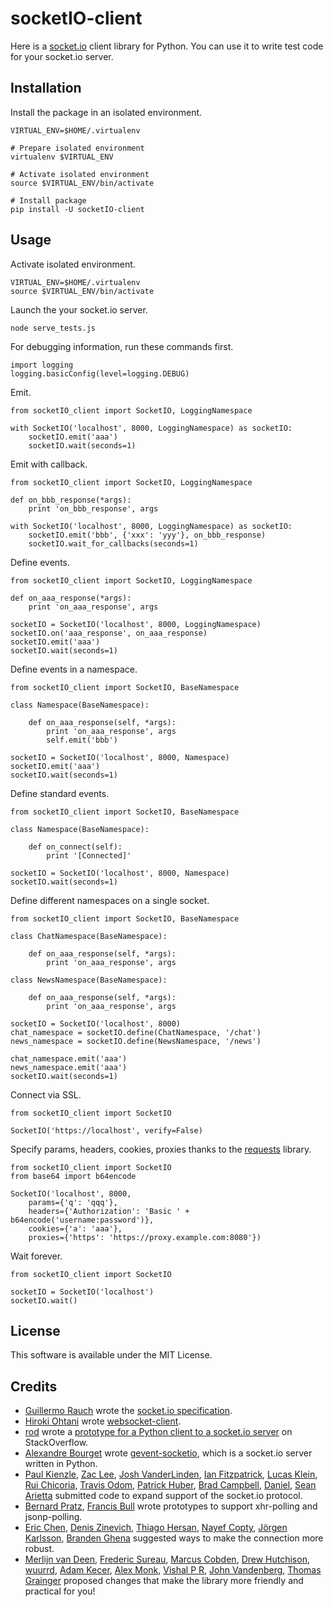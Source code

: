 socketIO-client
===============
Here is a [socket.io](http://socket.io) client library for Python.  You can use it to write test code for your socket.io server.


Installation
------------
Install the package in an isolated environment.

    VIRTUAL_ENV=$HOME/.virtualenv

    # Prepare isolated environment
    virtualenv $VIRTUAL_ENV

    # Activate isolated environment
    source $VIRTUAL_ENV/bin/activate

    # Install package
    pip install -U socketIO-client


Usage
-----
Activate isolated environment.

    VIRTUAL_ENV=$HOME/.virtualenv
    source $VIRTUAL_ENV/bin/activate

Launch the your socket.io server.

    node serve_tests.js

For debugging information, run these commands first.

    import logging
    logging.basicConfig(level=logging.DEBUG)

Emit.

    from socketIO_client import SocketIO, LoggingNamespace

    with SocketIO('localhost', 8000, LoggingNamespace) as socketIO:
        socketIO.emit('aaa')
        socketIO.wait(seconds=1)

Emit with callback.

    from socketIO_client import SocketIO, LoggingNamespace

    def on_bbb_response(*args):
        print 'on_bbb_response', args

    with SocketIO('localhost', 8000, LoggingNamespace) as socketIO:
        socketIO.emit('bbb', {'xxx': 'yyy'}, on_bbb_response)
        socketIO.wait_for_callbacks(seconds=1)

Define events.

    from socketIO_client import SocketIO, LoggingNamespace

    def on_aaa_response(*args):
        print 'on_aaa_response', args

    socketIO = SocketIO('localhost', 8000, LoggingNamespace)
    socketIO.on('aaa_response', on_aaa_response)
    socketIO.emit('aaa')
    socketIO.wait(seconds=1)

Define events in a namespace.

    from socketIO_client import SocketIO, BaseNamespace

    class Namespace(BaseNamespace):

        def on_aaa_response(self, *args):
            print 'on_aaa_response', args
            self.emit('bbb')

    socketIO = SocketIO('localhost', 8000, Namespace)
    socketIO.emit('aaa')
    socketIO.wait(seconds=1)

Define standard events.

    from socketIO_client import SocketIO, BaseNamespace

    class Namespace(BaseNamespace):

        def on_connect(self):
            print '[Connected]'

    socketIO = SocketIO('localhost', 8000, Namespace)
    socketIO.wait(seconds=1)

Define different namespaces on a single socket.

    from socketIO_client import SocketIO, BaseNamespace

    class ChatNamespace(BaseNamespace):

        def on_aaa_response(self, *args):
            print 'on_aaa_response', args

    class NewsNamespace(BaseNamespace):

        def on_aaa_response(self, *args):
            print 'on_aaa_response', args

    socketIO = SocketIO('localhost', 8000)
    chat_namespace = socketIO.define(ChatNamespace, '/chat')
    news_namespace = socketIO.define(NewsNamespace, '/news')

    chat_namespace.emit('aaa')
    news_namespace.emit('aaa')
    socketIO.wait(seconds=1)

Connect via SSL.

    from socketIO_client import SocketIO

    SocketIO('https://localhost', verify=False)

Specify params, headers, cookies, proxies thanks to the [requests](http://python-requests.org) library.

    from socketIO_client import SocketIO
    from base64 import b64encode

    SocketIO('localhost', 8000,
        params={'q': 'qqq'},
        headers={'Authorization': 'Basic ' + b64encode('username:password')},
        cookies={'a': 'aaa'},
        proxies={'https': 'https://proxy.example.com:8080'})

Wait forever.

    from socketIO_client import SocketIO

    socketIO = SocketIO('localhost')
    socketIO.wait()


License
-------
This software is available under the MIT License.


Credits
-------
- [Guillermo Rauch](https://github.com/rauchg) wrote the [socket.io specification](https://github.com/LearnBoost/socket.io-spec).
- [Hiroki Ohtani](https://github.com/liris) wrote [websocket-client](https://github.com/liris/websocket-client).
- [rod](http://stackoverflow.com/users/370115/rod) wrote a [prototype for a Python client to a socket.io server](http://stackoverflow.com/questions/6692908/formatting-messages-to-send-to-socket-io-node-js-server-from-python-client) on StackOverflow.
- [Alexandre Bourget](https://github.com/abourget) wrote [gevent-socketio](https://github.com/abourget/gevent-socketio), which is a socket.io server written in Python.
- [Paul Kienzle](https://github.com/pkienzle), [Zac Lee](https://github.com/zratic), [Josh VanderLinden](https://github.com/codekoala), [Ian Fitzpatrick](https://github.com/ifitzpatrick), [Lucas Klein](https://github.com/lukasklein), [Rui Chicoria](https://github.com/rchicoria), [Travis Odom](https://github.com/burstaholic), [Patrick Huber](https://github.com/stackmagic), [Brad Campbell](https://github.com/bradjc), [Daniel](https://github.com/dabidan), [Sean Arietta](https://github.com/sarietta) submitted code to expand support of the socket.io protocol.
- [Bernard Pratz](https://github.com/guyzmo), [Francis Bull](https://github.com/franbull) wrote prototypes to support xhr-polling and jsonp-polling.
- [Eric Chen](https://github.com/taiyangc), [Denis Zinevich](https://github.com/dzinevich), [Thiago Hersan](https://github.com/thiagohersan), [Nayef Copty](https://github.com/nayefc), [Jörgen Karlsson](https://github.com/jorgen-k), [Branden Ghena](https://github.com/brghena) suggested ways to make the connection more robust.
- [Merlijn van Deen](https://github.com/valhallasw), [Frederic Sureau](https://github.com/fredericsureau), [Marcus Cobden](https://github.com/leth), [Drew Hutchison](https://github.com/drewhutchison), [wuurrd](https://github.com/wuurrd), [Adam Kecer](https://github.com/amfg), [Alex Monk](https://github.com/Krenair), [Vishal P R](https://github.com/vishalwy), [John Vandenberg](https://github.com/jayvdb), [Thomas Grainger](https://github.com/graingert) proposed changes that make the library more friendly and practical for you!
